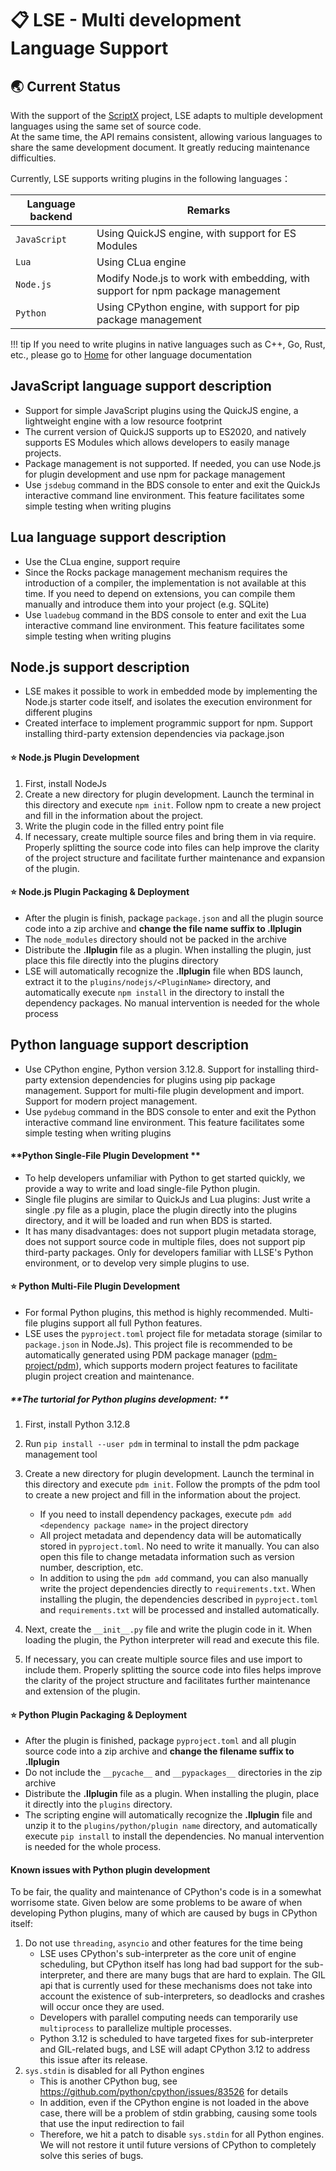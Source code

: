 # 📋 LSE - Multi development Language Support

## 🌏 Current Status

With the support of the [ScriptX](https://github.com/Tencent/ScriptX) project, LSE adapts to multiple development
languages using the same set of source code.    
At the same time, the API remains consistent, allowing various languages to share the same development document. It
greatly reducing maintenance difficulties.

Currently, LSE supports writing plugins in the following languages：

| Language backend | Remarks                                                                        |
|------------------|--------------------------------------------------------------------------------|
| `JavaScript`     | Using QuickJS engine, with support for ES Modules                              |
| `Lua`            | Using CLua engine                                                              |
| `Node.js`        | Modify Node.js to work with embedding, with support for npm package management |
| `Python`         | Using CPython engine, with support for pip package management                  |

!!! tip
    If you need to write plugins in native languages such as C++, Go, Rust, etc., please go 
    to [Home](https://lamina.liteldev.com) for other language documentation

## JavaScript language support description

- Support for simple JavaScript plugins using the QuickJS engine, a lightweight engine with a low resource footprint
- The current version of QuickJS supports up to ES2020, and natively supports ES Modules which allows developers to
  easily manage projects.
- Package management is not supported. If needed, you can use Node.js for plugin development and use npm for package
  management
- Use `jsdebug` command in the BDS console to enter and exit the QuickJs interactive command line environment. This
  feature facilitates some simple testing when writing plugins

## Lua language support description

- Use the CLua engine, support require
- Since the Rocks package management mechanism requires the introduction of a compiler, the implementation is not
  available at this time. If you need to depend on extensions, you can compile them manually and introduce them into
  your project (e.g. SQLite)
- Use `luadebug` command in the BDS console to enter and exit the Lua interactive command line environment. This feature
  facilitates some simple testing when writing plugins

## Node.js support description

- LSE makes it possible to work in embedded mode by implementing the Node.js starter code itself, and isolates the
  execution environment for different plugins
- Created interface to implement programmic support for npm. Support installing third-party extension dependencies via
  package.json

#### ⭐ **Node.js Plugin Development**

1. First, install NodeJs
2. Create a new directory for plugin development. Launch the terminal in this directory and execute `npm init`. Follow
   npm to create a new project and fill in the information about the project.
3. Write the plugin code in the filled entry point file
4. If necessary, create multiple source files and bring them in via require. Properly splitting the source code into
   files can help improve the clarity of the project structure and facilitate further maintenance and expansion of the
   plugin.

#### ⭐ **Node.js Plugin Packaging & Deployment**

- After the plugin is finish, package `package.json` and all the plugin source code into a zip archive and **change the
  file name suffix to .llplugin**
- The `node_modules` directory should not be packed in the archive
- Distribute the **.llplugin** file as a plugin. When installing the plugin, just place this file directly into the
  plugins directory
- LSE will automatically recognize the **.llplugin** file when BDS launch, extract it to the
  `plugins/nodejs/<PluginName>` directory, and automatically execute `npm install` in the directory to install the
  dependency packages. No manual intervention is needed for the whole process

## Python language support description

- Use CPython engine, Python version 3.12.8. Support for installing third-party extension dependencies for plugins using
  pip package management. Support for multi-file plugin development and import. Support for modern project management.
- Use `pydebug` command in the BDS console to enter and exit the Python interactive command line environment. This
  feature facilitates some simple testing when writing plugins

#### **Python Single-File Plugin Development **

- To help developers unfamiliar with Python to get started quickly, we provide a way to write and load single-file
  Python plugin.
- Single file plugins are similar to QuickJs and Lua plugins: Just write a single .py file as a plugin, place the plugin
  directly into the plugins directory, and it will be loaded and run when BDS is started.
- It has many disadvantages: does not support plugin metadata storage, does not support source code in multiple files,
  does not support pip third-party packages. Only for developers familiar with LLSE's Python environment, or to develop
  very simple plugins to use.

#### ⭐ **Python Multi-File Plugin Development**

- For formal Python plugins, this method is highly recommended. Multi-file plugins support all full Python features.
- LSE uses the `pyproject.toml` project file for metadata storage (similar to `package.json` in Node.Js). This project
  file is recommended to be automatically generated using PDM package
  manager ([pdm-project/pdm](https://github.com/pdm-project/pdm)), which supports modern project features to facilitate
  plugin project creation and maintenance.

##### **The turtorial for Python plugins development: **

1. First, install Python 3.12.8
2. Run `pip install --user pdm` in terminal to install the pdm package management tool
3. Create a new directory for plugin development. Launch the terminal in this directory and execute `pdm init`. Follow
   the prompts of the pdm tool to create a new project and fill in the information about the project.
    - If you need to install dependency packages, execute `pdm add <dependency package name>` in the project directory
    - All project metadata and dependency data will be automatically stored in `pyproject.toml`. No need to write it
      manually. You can also open this file to change metadata information such as version number, description, etc.
    - In addition to using the `pdm add` command, you can also manually write the project dependencies directly to
      `requirements.txt`. When installing the plugin, the dependencies described in `pyproject.toml` and
      `requirements.txt` will be processed and installed automatically.

3. Next, create the `__init__.py` file and write the plugin code in it. When loading the plugin, the Python interpreter
   will read and execute this file.
4. If necessary, you can create multiple source files and use import to include them. Properly splitting the source code
   into files helps improve the clarity of the project structure and facilitates further maintenance and extension of
   the plugin.

#### ⭐ **Python Plugin Packaging & Deployment**

- After the plugin is finished, package `pyproject.toml` and all plugin source code into a zip archive and **change the
  filename suffix to .llplugin**
- Do not include the `__pycache__` and `__pypackages__` directories in the zip archive
- Distribute the **.llplugin** file as a plugin. When installing the plugin, place it directly into the `plugins`
  directory.
- The scripting engine will automatically recognize the **.llplugin** file and unzip it to the
  `plugins/python/plugin name` directory, and automatically execute `pip install` to install the dependencies. No manual
  intervention is needed for the whole process.

#### **Known issues with Python plugin development**

To be fair, the quality and maintenance of CPython's code is in a somewhat worrisome state. Given below are some
problems to be aware of when developing Python plugins, many of which are caused by bugs in CPython itself:

1. Do not use `threading`, `asyncio` and other features for the time being
    - LSE uses CPython's sub-interpreter as the core unit of engine scheduling, but CPython itself has long had bad
      support for the sub-interpreter, and there are many bugs that are hard to explain. The GIL api that is currently
      used for these mechanisms does not take into account the existence of sub-interpreters, so deadlocks and crashes
      will occur once they are used.
    - Developers with parallel computing needs can temporarily use `multiprocess` to parallelize multiple processes.
    - Python 3.12 is scheduled to have targeted fixes for sub-interpreter and GIL-related bugs, and LSE will adapt
      CPython 3.12 to address this issue after its release.
2. `sys.stdin` is disabled for all Python engines
    - This is another CPython bug, see https://github.com/python/cpython/issues/83526 for details
    - In addition, even if the CPython engine is not loaded in the above case, there will be a problem of stdin
      grabbing, causing some tools that use the input redirection to fail
    - Therefore, we hit a patch to disable `sys.stdin` for all Python engines. We will not restore it until future
      versions of CPython to completely solve this series of bugs.
